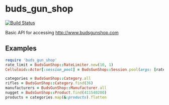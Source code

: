 buds_gun_shop
=============
[![Build Status](https://travis-ci.org/abevoelker/buds_gun_shop.png?branch=master)](https://travis-ci.org/abevoelker/buds_gun_shop)

Basic API for accessing http://www.budsgunshop.com

## Examples

```ruby
require 'buds_gun_shop'
rate_limit = BudsGunShop::RateLimiter.new(10, 1)
Celluloid::Actor[:session_pool] = BudsGunShop::Session.pool(args: [rate_limit])

categories = BudsGunShop::Category.all
rifles = BudsGunShop::Category.find(36)
manufacturers = BudsGunShop::Manufacturer.all
nugget = BudsGunShop::Product.find(411540200)
products = categories.map(&:products).flatten
```
